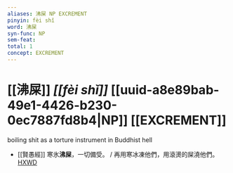 ```yaml
---
aliases: 沸屎 NP EXCREMENT
pinyin: fèi shǐ
word: 沸屎
syn-func: NP
sem-feat: 
total: 1
concept: EXCREMENT 
---
```

# [[沸屎]] *[[fèi shǐ]]*  [[uuid-a8e89bab-49e1-4426-b230-0ec7887fd8b4|NP]] [[EXCREMENT]]
boiling shit as a torture instrument in Buddhist hell
 - [[賢愚經]] 寒氷**沸屎**，一切備受。 / 再用寒冰凍他們，用滾燙的屎澆他們。[HXWD](https://hxwd.org/textview.html?location=KR6b0059_T_001-0354c.23)